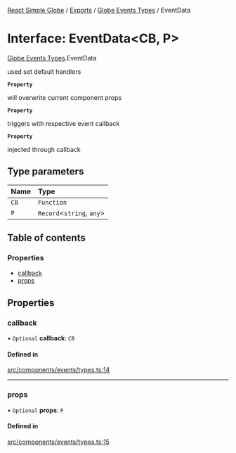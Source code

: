[React Simple Globe](../README.md) / [Exports](../modules.md) / [Globe Events Types](../modules/Globe_Events_Types.md) / EventData

# Interface: EventData<CB, P\>

[Globe Events Types](../modules/Globe_Events_Types.md).EventData

used set default handlers

**`Property`**

will overwrite current component props

**`Property`**

triggers with respective event callback

**`Property`**

injected through callback

## Type parameters

| Name | Type |
| :------ | :------ |
| `CB` | `Function` |
| `P` | `Record`<`string`, `any`\> |

## Table of contents

### Properties

- [callback](Globe_Events_Types.EventData.md#callback)
- [props](Globe_Events_Types.EventData.md#props)

## Properties

### callback

• `Optional` **callback**: `CB`

#### Defined in

[src/components/events/types.ts:14](https://github.com/Gaushao/d3-react-globe/blob/0a8a5c1/src/components/events/types.ts#L14)

___

### props

• `Optional` **props**: `P`

#### Defined in

[src/components/events/types.ts:15](https://github.com/Gaushao/d3-react-globe/blob/0a8a5c1/src/components/events/types.ts#L15)
